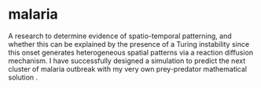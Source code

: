 # malaria
A research to determine evidence of spatio-temporal patterning, and whether this can be explained by the presence of a Turing instability since this onset generates heterogeneous spatial patterns via a reaction diffusion mechanism. I have successfully designed a simulation to predict the next cluster of malaria outbreak with my very own prey-predator mathematical solution .
